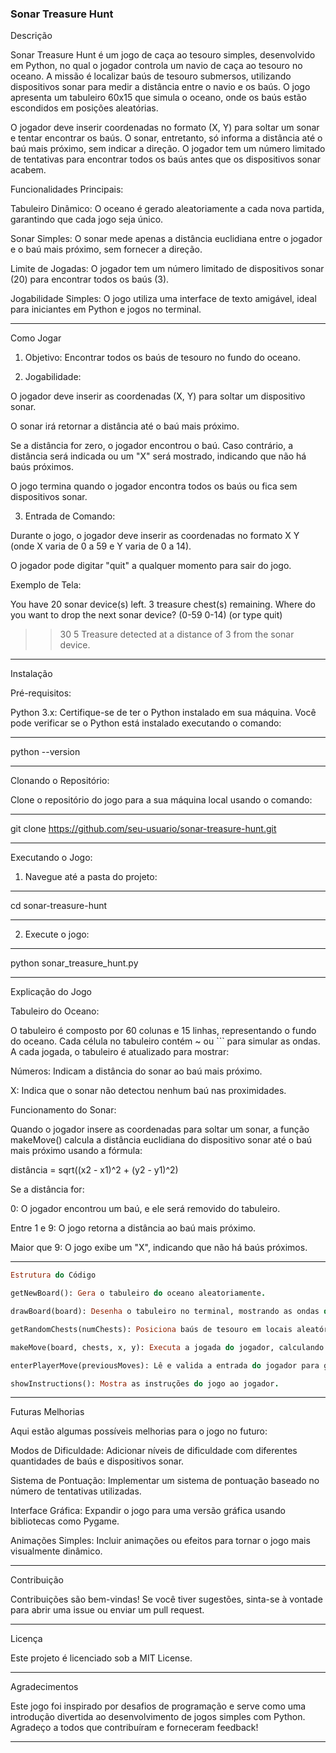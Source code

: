 

### Sonar Treasure Hunt

Descrição

Sonar Treasure Hunt é um jogo de caça ao tesouro simples, desenvolvido em Python, no qual o jogador controla um navio de caça ao tesouro no oceano.
A missão é localizar baús de tesouro submersos, utilizando dispositivos sonar para medir a distância entre o navio e os baús. O jogo apresenta um tabuleiro 60x15 que simula o oceano, onde os baús estão escondidos em posições aleatórias.

O jogador deve inserir coordenadas no formato (X, Y) para soltar um sonar e tentar encontrar os baús. O sonar, entretanto, só informa a distância até o baú mais próximo, sem indicar a direção. O jogador tem um número limitado de tentativas para encontrar todos os baús antes que os dispositivos sonar acabem.

Funcionalidades Principais:

Tabuleiro Dinâmico: O oceano é gerado aleatoriamente a cada nova partida, garantindo que cada jogo seja único.

Sonar Simples: O sonar mede apenas a distância euclidiana entre o jogador e o baú mais próximo, sem fornecer a direção.

Limite de Jogadas: O jogador tem um número limitado de dispositivos sonar (20) para encontrar todos os baús (3).

Jogabilidade Simples: O jogo utiliza uma interface de texto amigável, ideal para iniciantes em Python e jogos no terminal.



---

Como Jogar

1. Objetivo: Encontrar todos os baús de tesouro no fundo do oceano.


2. Jogabilidade:

O jogador deve inserir as coordenadas (X, Y) para soltar um dispositivo sonar.

O sonar irá retornar a distância até o baú mais próximo.

Se a distância for zero, o jogador encontrou o baú. Caso contrário, a distância será indicada ou um "X" será mostrado, indicando que não há baús próximos.

O jogo termina quando o jogador encontra todos os baús ou fica sem dispositivos sonar.



3. Entrada de Comando:

Durante o jogo, o jogador deve inserir as coordenadas no formato X Y (onde X varia de 0 a 59 e Y varia de 0 a 14).

O jogador pode digitar "quit" a qualquer momento para sair do jogo.




Exemplo de Tela:

You have 20 sonar device(s) left. 3 treasure chest(s) remaining.
Where do you want to drop the next sonar device? (0-59 0-14) (or type quit)
>> 30 5
Treasure detected at a distance of 3 from the sonar device.


---

Instalação

Pré-requisitos:

Python 3.x: Certifique-se de ter o Python instalado em sua máquina. Você pode verificar se o Python está instalado executando o comando:

---

python --version

---

Clonando o Repositório:

Clone o repositório do jogo para a sua máquina local usando o comando:

---

git clone https://github.com/seu-usuario/sonar-treasure-hunt.git

---

Executando o Jogo:

1. Navegue até a pasta do projeto:

---

cd sonar-treasure-hunt

---


2. Execute o jogo:

---

python sonar_treasure_hunt.py

---

Explicação do Jogo

Tabuleiro do Oceano:

O tabuleiro é composto por 60 colunas e 15 linhas, representando o fundo do oceano. Cada célula no tabuleiro contém ~ ou ``` para simular as ondas. A cada jogada, o tabuleiro é atualizado para mostrar:

Números: Indicam a distância do sonar ao baú mais próximo.

X: Indica que o sonar não detectou nenhum baú nas proximidades.


Funcionamento do Sonar:

Quando o jogador insere as coordenadas para soltar um sonar, a função makeMove() calcula a distância euclidiana do dispositivo sonar até o baú mais próximo usando a fórmula:

distância = sqrt((x2 - x1)^2 + (y2 - y1)^2)

Se a distância for:

0: O jogador encontrou um baú, e ele será removido do tabuleiro.

Entre 1 e 9: O jogo retorna a distância ao baú mais próximo.

Maior que 9: O jogo exibe um "X", indicando que não há baús próximos.



---

```ruby
Estrutura do Código

getNewBoard(): Gera o tabuleiro do oceano aleatoriamente.

drawBoard(board): Desenha o tabuleiro no terminal, mostrando as ondas do oceano e as jogadas do jogador.

getRandomChests(numChests): Posiciona baús de tesouro em locais aleatórios do oceano.

makeMove(board, chests, x, y): Executa a jogada do jogador, calculando a distância até o baú mais próximo e atualizando o tabuleiro.

enterPlayerMove(previousMoves): Lê e valida a entrada do jogador para garantir que as coordenadas estejam corretas.

showInstructions(): Mostra as instruções do jogo ao jogador.

```


---

Futuras Melhorias

Aqui estão algumas possíveis melhorias para o jogo no futuro:

Modos de Dificuldade: Adicionar níveis de dificuldade com diferentes quantidades de baús e dispositivos sonar.

Sistema de Pontuação: Implementar um sistema de pontuação baseado no número de tentativas utilizadas.

Interface Gráfica: Expandir o jogo para uma versão gráfica usando bibliotecas como Pygame.

Animações Simples: Incluir animações ou efeitos para tornar o jogo mais visualmente dinâmico.



---

Contribuição

Contribuições são bem-vindas! Se você tiver sugestões, sinta-se à vontade para abrir uma issue ou enviar um pull request.


---

Licença

Este projeto é licenciado sob a MIT License.


---

Agradecimentos

Este jogo foi inspirado por desafios de programação e serve como uma introdução divertida ao desenvolvimento de jogos simples com Python. Agradeço a todos que contribuíram e forneceram feedback!


---
